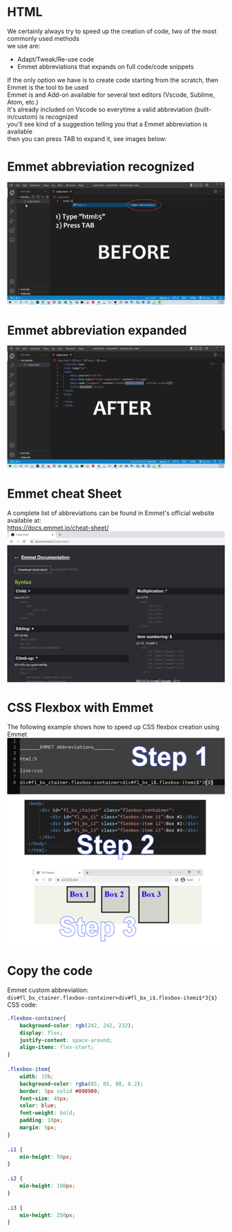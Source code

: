 # HTML
We certainly always try to speed up the creation of code, two of the most commonly used methods<br>
we use are:<br>
* Adapt/Tweak/Re-use code<br>
* Emmet abbreviations that expands on full code/code snippets<br>

If the only option we have is to create code starting from the scratch, then Emmet is the tool to be used<br>
Emmet is and Add-on available for several text editors (Vscode, Sublime, Atom, etc.)<br>
It's already included on Vscode so everytime a valid abbreviation (built-in/custom) is recognized<br>
you'll see kind of a suggestion telling you that a Emmet abbreviation is available<br>
then you can press TAB to expand it, see images below:<br>
# Emmet abbreviation recognized<br>
<img src="/img/1.emmet-before.png" alt="Emmet abbreviation recognized"><br>
# Emmet abbreviation expanded<br>
<img src="/img/2.emmet-after.png" alt="Emmet abbreviation expanded"><br>
# Emmet cheat Sheet<br>
A complete list of abbreviations can be found in Emmet's official website available at:<br>
https://docs.emmet.io/cheat-sheet/<br>
<img src="/img/3.emmet-cheatsheet.png" alt="Emmet abbreviation expanded"><br>
# CSS Flexbox with Emmet<br>
The following example shows how to speed up CSS flexbox creation using Emmet<br>
<img src="/css-flexbox-emmet/css-flexbox-emmet.png" alt="Emmet abbreviation expanded"><br>
# Copy the code<br>
Emmet custom abbreviation:<br>
`div#fl_bx_ctainer.flexbox-container>div#fl_bx_i$.flexbox-itemi$*3{$}`
CSS code:<br>
```CSS
.flexbox-container{
	background-color: rgb(242, 242, 232);
	display: flex;
	justify-content: space-around;
	align-items: flex-start;
}

.flexbox-item{
    width: 15%;
    background-color: rgba(85, 85, 88, 0.2);
    border: 5px solid #090909;
    font-size: 40px;
    color: blue;
    font-weight: bold;
    padding: 10px;
    margin: 5px;
}

.i1 {
    min-height: 50px;
}

.i2 {
    min-height: 100px;
}

.i3 {
    min-height: 250px;
}
```



